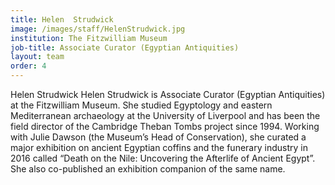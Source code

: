 ```yaml
---
title: Helen  Strudwick
image: /images/staff/HelenStrudwick.jpg
institution: The Fitzwilliam Museum
job-title: Associate Curator (Egyptian Antiquities)
layout: team
order: 4
---
```

Helen Strudwick Helen Strudwick is Associate Curator (Egyptian Antiquities) at the Fitzwilliam Museum.
 She studied Egyptology and eastern Mediterranean archaeology at the University of Liverpool and has been the field
 director of the Cambridge Theban Tombs project since 1994. Working with Julie Dawson (the Museum’s Head of Conservation),
 she curated a major exhibition on ancient Egyptian coffins and the funerary industry in 2016 called “Death on the Nile:
 Uncovering the Afterlife of Ancient Egypt”. She also co-published an exhibition companion of the same name.
